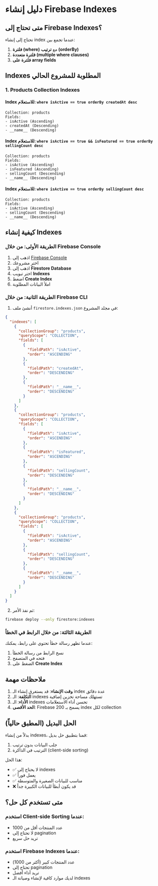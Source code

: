 # دليل إنشاء Firebase Indexes

## متى تحتاج إلى Firebase Indexes؟

تحتاج إلى إنشاء index عندما تجمع بين:
1. **فلترة (where)** مع **ترتيب (orderBy)**
2. **فلترة متعددة (multiple where clauses)**
3. **فلترة على array fields**

## Indexes المطلوبة للمشروع الحالي

### 1. Products Collection Indexes

#### Index للاستعلام: `where isActive == true orderBy createdAt desc`
```
Collection: products
Fields:
- isActive (Ascending)
- createdAt (Descending)
- __name__ (Descending)
```

#### Index للاستعلام: `where isActive == true && isFeatured == true orderBy sellingCount desc`
```
Collection: products
Fields:
- isActive (Ascending)
- isFeatured (Ascending)
- sellingCount (Descending)
- __name__ (Descending)
```

#### Index للاستعلام: `where isActive == true orderBy sellingCount desc`
```
Collection: products
Fields:
- isActive (Ascending)
- sellingCount (Descending)
- __name__ (Descending)
```

## كيفية إنشاء Indexes

### الطريقة الأولى: من خلال Firebase Console

1. اذهب إلى [Firebase Console](https://console.firebase.google.com)
2. اختر مشروعك
3. اذهب إلى **Firestore Database**
4. اختر تبويب **Indexes**
5. اضغط **Create Index**
6. املأ البيانات المطلوبة

### الطريقة الثانية: من خلال Firebase CLI

1. أنشئ ملف `firestore.indexes.json` في مجلد المشروع:

```json
{
  "indexes": [
    {
      "collectionGroup": "products",
      "queryScope": "COLLECTION",
      "fields": [
        {
          "fieldPath": "isActive",
          "order": "ASCENDING"
        },
        {
          "fieldPath": "createdAt",
          "order": "DESCENDING"
        },
        {
          "fieldPath": "__name__",
          "order": "DESCENDING"
        }
      ]
    },
    {
      "collectionGroup": "products",
      "queryScope": "COLLECTION",
      "fields": [
        {
          "fieldPath": "isActive",
          "order": "ASCENDING"
        },
        {
          "fieldPath": "isFeatured",
          "order": "ASCENDING"
        },
        {
          "fieldPath": "sellingCount",
          "order": "DESCENDING"
        },
        {
          "fieldPath": "__name__",
          "order": "DESCENDING"
        }
      ]
    },
    {
      "collectionGroup": "products",
      "queryScope": "COLLECTION",
      "fields": [
        {
          "fieldPath": "isActive",
          "order": "ASCENDING"
        },
        {
          "fieldPath": "sellingCount",
          "order": "DESCENDING"
        },
        {
          "fieldPath": "__name__",
          "order": "DESCENDING"
        }
      ]
    }
  ]
}
```

2. ثم نفذ الأمر:
```bash
firebase deploy --only firestore:indexes
```

### الطريقة الثالثة: من خلال الرابط في الخطأ

عندما تظهر رسالة خطأ تحتوي على رابط، يمكنك:
1. نسخ الرابط من رسالة الخطأ
2. فتحه في المتصفح
3. الضغط على **Create Index**

## ملاحظات مهمة

1. **وقت الإنشاء**: قد يستغرق إنشاء الـ index عدة دقائق
2. **التكلفة**: الـ indexes تستهلك مساحة تخزين إضافية
3. **الأداء**: الـ indexes تحسن أداء الاستعلامات
4. **الحد الأقصى**: Firebase يسمح بـ 200 index لكل collection

## الحل البديل (المطبق حالياً)

بدلاً من إنشاء indexes، قمنا بتطبيق حل بديل:
1. جلب البيانات بدون ترتيب
2. الترتيب في الذاكرة (client-side sorting)

هذا الحل:
- ✅ لا يحتاج إلى indexes
- ✅ يعمل فوراً
- ✅ مناسب للبيانات الصغيرة والمتوسطة
- ❌ قد يكون أبطأ للبيانات الكبيرة جداً

## متى تستخدم كل حل؟

### استخدم Client-side Sorting عندما:
- عدد المنتجات أقل من 1000
- لا تحتاج إلى pagination
- تريد حل سريع

### استخدم Firebase Indexes عندما:
- عدد المنتجات كبير (أكثر من 1000)
- تحتاج إلى pagination
- تريد أداء أفضل
- لديك موارد كافية لإنشاء وصيانة الـ indexes 
